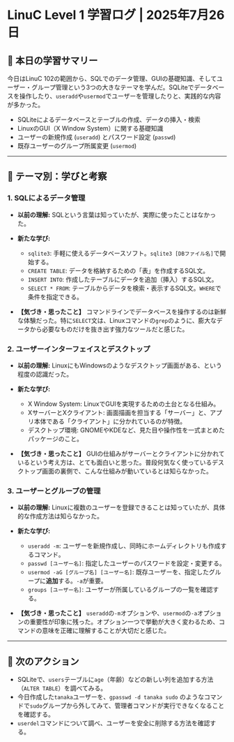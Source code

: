 # LinuC Level 1 学習ログ | 2025年7月26日

## 🎯 本日の学習サマリー

今日はLinuC 102の範囲から、SQLでのデータ管理、GUIの基礎知識、そしてユーザー・グループ管理という3つの大きなテーマを学んだ。SQLiteでデータベースを操作したり、`useradd`や`usermod`でユーザーを管理したりと、実践的な内容が多かった。

-   SQLiteによるデータベースとテーブルの作成、データの挿入・検索
-   LinuxのGUI（X Window System）に関する基礎知識
-   ユーザーの新規作成 (`useradd`) とパスワード設定 (`passwd`)
-   既存ユーザーのグループ所属変更 (`usermod`)

---

## 🤔 テーマ別：学びと考察

### 1. SQLによるデータ管理

-   **以前の理解:**
    SQLという言葉は知っていたが、実際に使ったことはなかった。

-   **新たな学び:**
    -   `sqlite3`: 手軽に使えるデータベースソフト。`sqlite3 [DBファイル名]`で開始する。
    -   `CREATE TABLE`: データを格納するための「表」を作成するSQL文。
    -   `INSERT INTO`: 作成したテーブルにデータを追加（挿入）するSQL文。
    -   `SELECT * FROM`: テーブルからデータを検索・表示するSQL文。`WHERE`で条件を指定できる。

-   **【気づき・思ったこと】**
    コマンドラインでデータベースを操作するのは新鮮な体験だった。特に`SELECT`文は、Linuxコマンドの`grep`のように、膨大なデータから必要なものだけを抜き出す強力なツールだと感じた。

### 2. ユーザーインターフェイスとデスクトップ

-   **以前の理解:**
    LinuxにもWindowsのようなデスクトップ画面がある、という程度の認識だった。

-   **新たな学び:**
    -   X Window System: LinuxでGUIを実現するための土台となる仕組み。
    -   XサーバーとXクライアント: 画面描画を担当する「サーバー」と、アプリ本体である「クライアント」に分かれているのが特徴。
    -   デスクトップ環境: GNOMEやKDEなど、見た目や操作性を一式まとめたパッケージのこと。

-   **【気づき・思ったこと】**
    GUIの仕組みがサーバーとクライアントに分かれているという考え方は、とても面白いと思った。普段何気なく使っているデスクトップ画面の裏側で、こんな仕組みが動いているとは知らなかった。

### 3. ユーザーとグループの管理

-   **以前の理解:**
    Linuxに複数のユーザーを登録できることは知っていたが、具体的な作成方法は知らなかった。

-   **新たな学び:**
    -   `useradd -m`: ユーザーを新規作成し、同時にホームディレクトリも作成するコマンド。
    -   `passwd [ユーザー名]`: 指定したユーザーのパスワードを設定・変更する。
    -   `usermod -aG [グループ名] [ユーザー名]`: 既存ユーザーを、指定したグループに**追加**する。`-a`が重要。
    -   `groups [ユーザー名]`: ユーザーが所属しているグループの一覧を確認する。

-   **【気づき・思ったこと】**
    `useradd`の`-m`オプションや、`usermod`の`-a`オプションの重要性が印象に残った。オプション一つで挙動が大きく変わるため、コマンドの意味を正確に理解することが大切だと感じた。

---

## 🚀 次のアクション

-   SQLiteで、`users`テーブルに`age`（年齢）などの新しい列を追加する方法（`ALTER TABLE`）を調べてみる。
-   今日作成した`tanaka`ユーザーを、`gpasswd -d tanaka sudo` のようなコマンドで`sudo`グループから外してみて、管理者コマンドが実行できなくなることを確認する。
-   `userdel`コマンドについて調べ、ユーザーを安全に削除する方法を確認する。
